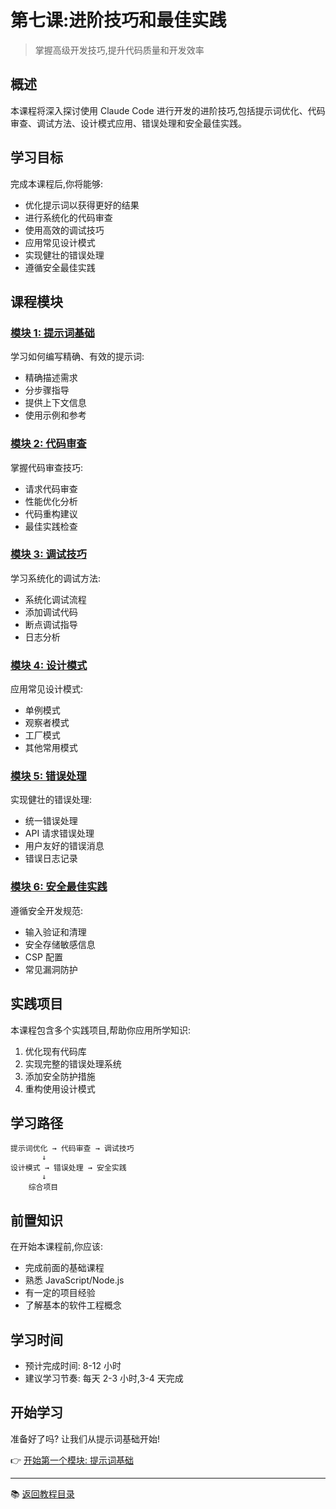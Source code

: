 # 第七课:进阶技巧和最佳实践

> 掌握高级开发技巧,提升代码质量和开发效率

## 概述

本课程将深入探讨使用 Claude Code 进行开发的进阶技巧,包括提示词优化、代码审查、调试方法、设计模式应用、错误处理和安全最佳实践。

## 学习目标

完成本课程后,你将能够:
- 优化提示词以获得更好的结果
- 进行系统化的代码审查
- 使用高效的调试技巧
- 应用常见设计模式
- 实现健壮的错误处理
- 遵循安全最佳实践

## 课程模块

### [模块 1: 提示词基础](./07-进阶技巧/01-提示词基础.md)
学习如何编写精确、有效的提示词:
- 精确描述需求
- 分步骤指导
- 提供上下文信息
- 使用示例和参考

### [模块 2: 代码审查](./07-进阶技巧/02-代码审查.md)
掌握代码审查技巧:
- 请求代码审查
- 性能优化分析
- 代码重构建议
- 最佳实践检查

### [模块 3: 调试技巧](./07-进阶技巧/03-调试技巧.md)
学习系统化的调试方法:
- 系统化调试流程
- 添加调试代码
- 断点调试指导
- 日志分析

### [模块 4: 设计模式](./07-进阶技巧/04-设计模式.md)
应用常见设计模式:
- 单例模式
- 观察者模式
- 工厂模式
- 其他常用模式

### [模块 5: 错误处理](./07-进阶技巧/05-错误处理.md)
实现健壮的错误处理:
- 统一错误处理
- API 请求错误处理
- 用户友好的错误消息
- 错误日志记录

### [模块 6: 安全最佳实践](./07-进阶技巧/06-安全实践.md)
遵循安全开发规范:
- 输入验证和清理
- 安全存储敏感信息
- CSP 配置
- 常见漏洞防护

## 实践项目

本课程包含多个实践项目,帮助你应用所学知识:
1. 优化现有代码库
2. 实现完整的错误处理系统
3. 添加安全防护措施
4. 重构使用设计模式

## 学习路径

```
提示词优化 → 代码审查 → 调试技巧
       ↓
设计模式 → 错误处理 → 安全实践
       ↓
    综合项目
```

## 前置知识

在开始本课程前,你应该:
- 完成前面的基础课程
- 熟悉 JavaScript/Node.js
- 有一定的项目经验
- 了解基本的软件工程概念

## 学习时间

- 预计完成时间: 8-12 小时
- 建议学习节奏: 每天 2-3 小时,3-4 天完成

## 开始学习

准备好了吗? 让我们从提示词基础开始!

👉 [开始第一个模块: 提示词基础](./07-进阶技巧/01-提示词基础.md)

---

📚 [返回教程目录](../README.md)
